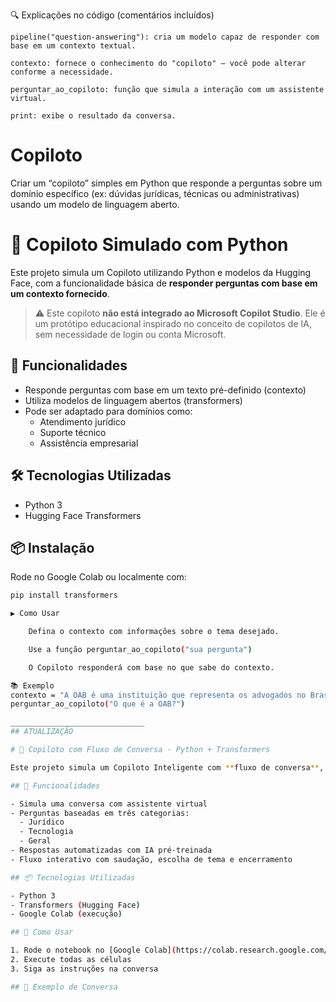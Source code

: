 🔍 Explicações no código (comentários incluídos)

    pipeline("question-answering"): cria um modelo capaz de responder com base em um contexto textual.

    contexto: fornece o conhecimento do "copiloto" – você pode alterar conforme a necessidade.

    perguntar_ao_copiloto: função que simula a interação com um assistente virtual.

    print: exibe o resultado da conversa.

# Copiloto
Criar um “copiloto” simples em Python que responde a perguntas sobre um domínio específico (ex: dúvidas jurídicas, técnicas ou administrativas) usando um modelo de linguagem aberto.

# 🤖 Copiloto Simulado com Python

Este projeto simula um Copiloto utilizando Python e modelos da Hugging Face, com a funcionalidade básica de **responder perguntas com base em um contexto fornecido**.

> ⚠️ Este copiloto **não está integrado ao Microsoft Copilot Studio**. Ele é um protótipo educacional inspirado no conceito de copilotos de IA, sem necessidade de login ou conta Microsoft.

## 🚀 Funcionalidades

- Responde perguntas com base em um texto pré-definido (contexto)
- Utiliza modelos de linguagem abertos (transformers)
- Pode ser adaptado para domínios como:
  - Atendimento jurídico
  - Suporte técnico
  - Assistência empresarial

## 🛠️ Tecnologias Utilizadas

- Python 3
- Hugging Face Transformers

## 📦 Instalação

Rode no Google Colab ou localmente com:

```bash
pip install transformers

▶️ Como Usar

    Defina o contexto com informações sobre o tema desejado.

    Use a função perguntar_ao_copiloto("sua pergunta")

    O Copiloto responderá com base no que sabe do contexto.

📚 Exemplo
contexto = "A OAB é uma instituição que representa os advogados no Brasil."
perguntar_ao_copiloto("O que é a OAB?")

______________________________
## ATUALIZAÇÃO

# 🤖 Copiloto com Fluxo de Conversa - Python + Transformers

Este projeto simula um Copiloto Inteligente com **fluxo de conversa**, inspirado nos conceitos do Microsoft Copilot Studio. A aplicação foi construída em Python e roda facilmente no Google Colab.

## 🧠 Funcionalidades

- Simula uma conversa com assistente virtual
- Perguntas baseadas em três categorias:
  - Jurídico
  - Tecnologia
  - Geral
- Respostas automatizadas com IA pré-treinada
- Fluxo interativo com saudação, escolha de tema e encerramento

## 📦 Tecnologias Utilizadas

- Python 3
- Transformers (Hugging Face)
- Google Colab (execução)

## 🚀 Como Usar

1. Rode o notebook no [Google Colab](https://colab.research.google.com/)
2. Execute todas as células
3. Siga as instruções na conversa

## 🔁 Exemplo de Conversa

